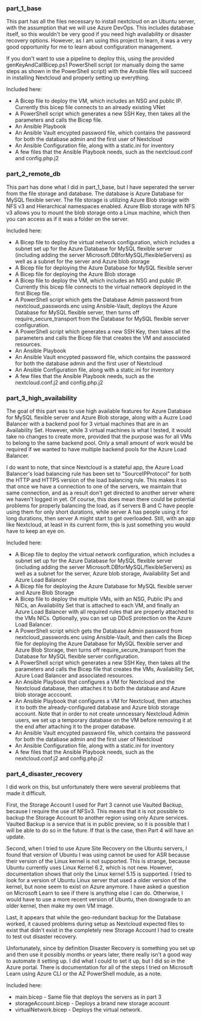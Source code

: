 ### part_1_base
This part has all the files necessary to install nextcloud on an Ubuntu server, with the assumption that we will use Azure DevOps. This includes database itself, so this wouldn't be very good if you need high availability or disaster recovery options. However, as I am using this project to learn, it was a very good opportunity for me to learn about configuration management.

If you don't want to use a pipeline to deploy this, using the provided genKeyAndCallBicep.ps1 PowerShell script (or manually doing the same steps as shown in the PowerShell script) with the Ansible files will succeed in installing Nextcloud and properly setting up everything.

Included here:
* A Bicep file to deploy the VM, which includes an NSG and public IP. Currently this bicep file connects to an already existing VNet
* A PowerShell script which generates a new SSH Key, then takes all the parameters and calls the Bicep file.
* An Ansible Playbook
* An Ansible Vault encypted password file, which contains the password for both the database admin and the first user of Nextcloud
* An Ansible Configuration file, along with a static.ini for inventory
* A few files that the Ansible Playbook needs, such as the nextcloud.conf and config.php.j2

### part_2_remote_db
This part has done what I did in part_1_base, but I have seperated the server from the file storage and database. The database is Azure Database for MySQL flexible server. The file storage is utilizing Azure Blob storage with NFS v3 and Hierarchical namespaces enabled. Azure Blob storage with NFS v3 allows you to mount the blob storage onto a Linux machine, which then you can access as if it was a folder on the server.

Included here:
* A Bicep file to deploy the virtual network configuration, which includes a subnet set up for the Azure Database for MySQL flexible server (including adding the server Microsoft.DBforMySQL/flexibleServers) as well as a subnet for the server and Azure blob storage
* A Bicep file for deploying the Azure Database for MySQL flexible server
* A Bicep file for deploying the Azure Blob storage
* A Bicep file to deploy the VM, which includes an NSG and public IP. Currently this bicep file connects to the virtual network deployed in the first Bicep file.
* A PowerShell script which gets the Database Admin password from nextcloud_passwords.enc using Ansible-Vault, deploys the Azure Database for MySQL flexible server, then turns off require_secure_transport from the Database for MySQL flexible server configuration.
* A PowerShell script which generates a new SSH Key, then takes all the parameters and calls the Bicep file that creates the VM and associated resources.
* An Ansible Playbook
* An Ansible Vault encypted password file, which contains the password for both the database admin and the first user of Nextcloud
* An Ansible Configuration file, along with a static.ini for inventory
* A few files that the Ansible Playbook needs, such as the nextcloud.conf.j2 and config.php.j2

### part_3_high_availability
The goal of this part was to use high available features for Azure Database for MySQL flexible server and Azure Blob storage, along with a Auzre Load Balancer with a backend pool for 3 virtual machines that are in an Availability Set. However, while 3 virtual machines is what I tested, it would take no changes to create more, provided that the purpose was for all VMs to belong to the same backend pool. Only a small amount of work would be required if we wanted to have multiple backend pools for the Azure Load Balancer. 

I do want to note, that since Nextcloud is a stateful app, the Azure Load Balancer's load balancing rule has been set to "SourceIPProtocol" for both the HTTP and HTTPS version of the load balancing rule. This makes it so that once we have a connection to one of the servers, we maintain that same connection, and as a result don't get directed to another server where we haven't logged in yet. Of course, this does mean there could be potential problems for properly balancing the load, as if servers B and C  have people using them for only short durations, while server A has people using it for long durations, then server A might start to get overloaded. Still, with an app like Nextcloud, at least in its current form, this is just something you would have to keep an eye on.

Included here:
* A Bicep file to deploy the virtual network configuration, which includes a subnet set up for the Azure Database for MySQL flexible server (including adding the server Microsoft.DBforMySQL/flexibleServers) as well as a subnet for the server, Azure blob storage, Availability Set and Azure Load Balancer
* A Bicep file for deploying the Azure Database for MySQL flexible server and Azure Blob Storage
* A Bicep file to deploy the multiple VMs, with an NSG, Public IPs and NICs, an Availability Set that is attached to each VM, and finally an Azure Load Balancer with all required rules that are properly attached to the VMs NICs. Optionally, you can set up DDoS protection on the Azure Load Balancer. 
* A PowerShell script which gets the Database Admin password from nextcloud_passwords.enc using Ansible-Vault, and then calls the Bicep file for deploying the Azure Database for MySQL flexible server and Azure Blob Storage, then turns off require_secure_transport from the Database for MySQL flexible server configuration.
* A PowerShell script which generates a new SSH Key, then takes all the parameters and calls the Bicep file that creates the VMs, Availability Set, Azure Load Balancer and associated resources.
* An Ansible Playbook that configures a VM for Nextcloud and the Nextcloud database, then attaches it to both the database and Azure blob storage acccount.
* An Ansible Playbook that configures a VM for Nextcloud, then attaches it to both the already-configured database and Azure blob storage account. Note that in order to not create unncessary Nextcloud Admin users, we set up a temporary database on the VM before removing it at the end after attaching it to the proper database.
* An Ansible Vault encypted password file, which contains the password for both the database admin and the first user of Nextcloud
* An Ansible Configuration file, along with a static.ini for inventory
* A few files that the Ansible Playbook needs, such as the nextcloud.conf.j2 and config.php.j2

### part_4_disaster_recovery
I did work on this, but unfortunately there were several probleems that made it difficult.

First, the Storage Account I used for Part 3 cannot use Vaulted Backup, because I require the use of NFSv3. This means that it is not possible to backup the Storage Account to another region using only Azure services. Vaulted Backup is a service that is in public preview, so it is possible that I will be able to do so in the future. If that is the case, then Part 4 will have an update.

Second, when I tried to use Azure Site Recovery on the Ubuntu servers, I found that version of Ubuntu I was using cannot be used for ASR because their version of the Linux kernel is not supported. This is strange, because Ubuntu currently uses Linux Kernel 6.2, which is not new. However, documentation shows that only the Linux kernel 5.15 is supported. I tried to look for a version of Ubuntu Linux server that used a older version of the kernel, but none seem to exist on Azure anymore. I have asked a question on Microsoft Learn to see if there is anything else I can do. Otherwise, I would have to use a more recent version of Ubuntu, then downgrade to an older kernel, then make my own VM image.

Last, it appears that while the geo-redundant backup for the Database worked, it caused problems during setup as Nextcloud expected files to exist that didn't exist in the completely new Storage Account I had to create to test out disaster recovery.

Unfortunately, since by definition Disaster Recovery is something you set up and then use it possibly months or years later, there really isn't a good way to automate it setting up. I did what I could to set it up, but I did so in the Azure portal. There is documentation for all of the steps I tried on Microsoft Learn using Azure CLI or the AZ PowerShell module, as a note.

Included here:
* main.bicep - Same file that deploys the servers as in part 3
* storageAccount.bicep - Deploys a brand new storage account
* virtualNetwork.bicep - Deploys the virtual network.